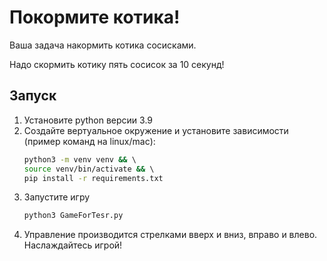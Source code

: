 # Покормите котика!

Ваша задача накормить котика сосисками.

Надо скормить котику пять сосисок за 10 секунд!

## Запуск

1. Установите python версии 3.9
2. Создайте вертуальное окружение и установите зависимости (пример команд на linux/mac):
    ```bash
    python3 -m venv venv && \ 
    source venv/bin/activate && \ 
    pip install -r requirements.txt
    ```
3. Запустите игру
    ```bash
    python3 GameForTesr.py
    ```
4. Управление производится стрелками вверх и вниз, вправо и влево. Наслаждайтесь игрой!
